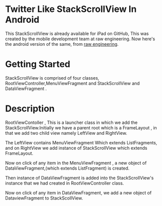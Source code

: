 Twitter Like StackScrollView In Android
===============================================================================================================================

This StackScrollView is already available for iPad on GitHub, This was created by the mobile development team at raw engineering. Now here's the android version of the same, from [raw engineering][].

Getting Started
==============================================

StackScrollView is comprised of four classes, RootViewController,MenuViewFragment and StackScrollView and DataViewFragment .


Description
================================================

RootViewContoller , This is a launcher class in which we add the StackScrollView.Initially we have a parent root which is a FrameLayout , in that we add two child view namely LeftView and RightView.

The LeftView contains MenuViewFragment Which extends ListFragments, and on RightView we add instance of StackScrollView which extends FrameLayout.

Now on click of any item in the MenuViewFragment , a new object of DataViewFragment,(which extends ListFragment) is created.

Then instance of DataViewFragment is added into the StackScrollView's instance that
we had created in RootViewController class.

Now on click of any item in DataViewFragment, we add a new object of
DataviewFragment to StackScollView.


[raw engineering]:http://www.raweng.com
